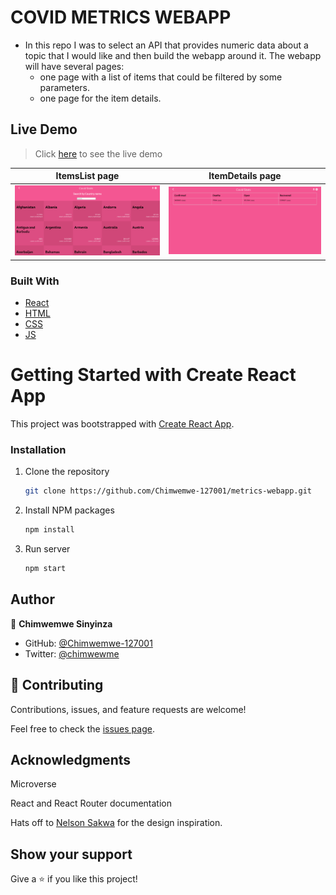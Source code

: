 # COVID METRICS WEBAPP
- In this repo I was to select an API that provides numeric data about a topic that I would like and then build the webapp around it. The webapp will have several pages:
  - one page with a list of items that could be filtered by some parameters.
  - one page for the item details.

## Live Demo
> Click [here](https://covid-metrics-webapp.netlify.app/) to see the live demo


ItemsList page                              |  ItemDetails page
:------------------------------------------:|:------------------------------------------:
![](./src/assets/img/covid-itemslist.png)   |  ![](./src/assets/img/covid-itemdetails.png) 

### Built With

- [React](https://es.reactjs.org/)
- [HTML](https://www.w3schools.com/html/)
- [CSS](https://www.w3schools.com/css/)
- [JS](https://www.javascript.com/)

# Getting Started with Create React App

This project was bootstrapped with [Create React App](https://github.com/facebook/create-react-app).

### Installation

1. Clone the repository
   ```sh
   git clone https://github.com/Chimwemwe-127001/metrics-webapp.git
   ```
2. Install NPM packages
   ```sh
   npm install
   ```
3. Run server
   ```sh
   npm start
   ```
## Author

👤 **Chimwemwe Sinyinza**

- GitHub: [@Chimwemwe-127001](https://github.com/Chimwemwe-127001)
- Twitter: [@chimwewme](https://twitter.com/chimwewme)

## 🤝 Contributing

Contributions, issues, and feature requests are welcome!

Feel free to check the [issues page](../../issues/).

## Acknowledgments
Microverse

React and React Router documentation

Hats off to [Nelson Sakwa](https://www.behance.net/sakwadesignstudio) for the design inspiration.


## Show your support

Give a ⭐️ if you like this project!

